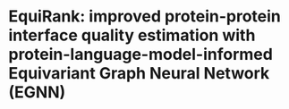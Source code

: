 # EquiRank: improved protein-protein interface quality estimation with protein-language-model-informed Equivariant Graph Neural Network (EGNN)
